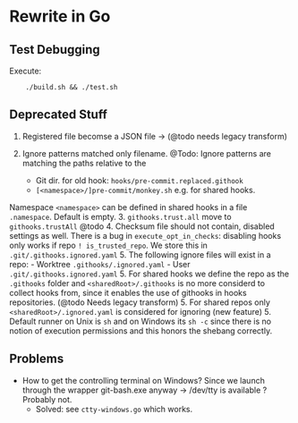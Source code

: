 # Rewrite in Go

## Test Debugging

Execute:

```shell
    ./build.sh && ./test.sh
```

## Deprecated Stuff

1. Registered file becomse a JSON file -> (@todo needs legacy transform)
2. Ignore patterns matched only filename. @Todo: Ignore patterns are matching the paths relative to the

    - Git dir. for old hook: `hooks/pre-commit.replaced.githook`
    - `[<namespace>/]pre-commit/monkey.sh` e.g. for shared hooks.

Namespace `<namespace>` can be defined in shared hooks in a file `.namespace`. Default is empty.
3. `githooks.trust.all` move to `githooks.trustAll` @todo
4. Checksum file should not contain, disabled settings as well. There is a bug in `execute_opt_in_checks`: disabling hooks only works if repo `! is_trusted_repo`.
We store this in `.git/.githooks.ignored.yaml`
5. The following ignore files will exist in a repo:
    - Worktree `.githooks/.ignored.yaml`
    - User `.git/.githooks.ignored.yaml`
5. For shared hooks we define the repo as the `.githooks` folder and `<sharedRoot>/.githooks` is no more considerd to collect hooks from, since it enables the use of githooks in hooks repositories. (@todo Needs legacy transform)
5. For shared repos only `<sharedRoot>/.ignored.yaml` is considered for ignoring (new feature)
5. Default runner on Unix is `sh` and on Windows its `sh -c` since
there is no notion of execution permissions and this honors the shebang correctly.

## Problems

- How to get the controlling terminal on Windows? Since we launch through the wrapper git-bash.exe anyway -> /dev/tty is available ? Probably not.
  - Solved: see `ctty-windows.go` which works.